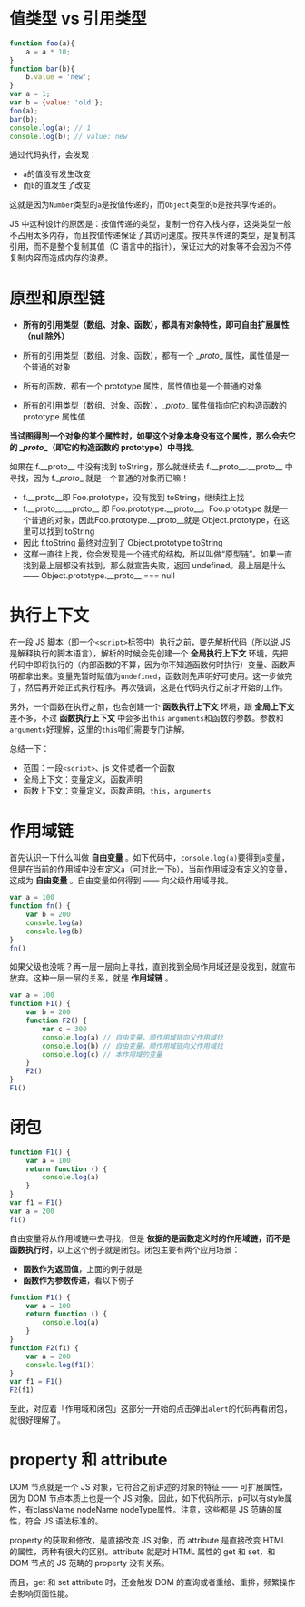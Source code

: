 # 值类型 vs 引用类型

```js
function foo(a){
	a = a * 10;
}
function bar(b){
	b.value = 'new';
}
var a = 1;
var b = {value: 'old'};
foo(a);
bar(b);
console.log(a); // 1
console.log(b); // value: new
```

通过代码执行，会发现：

- `a`的值没有发生改变
- 而`b`的值发生了改变

这就是因为`Number`类型的`a`是按值传递的，而`Object`类型的`b`是按共享传递的。

JS 中这种设计的原因是：按值传递的类型，复制一份存入栈内存，这类类型一般不占用太多内存，而且按值传递保证了其访问速度。按共享传递的类型，是复制其引用，而不是整个复制其值（C 语言中的指针），保证过大的对象等不会因为不停复制内容而造成内存的浪费。

# 原型和原型链

* **所有的引用类型（数组、对象、函数），都具有对象特性，即可自由扩展属性（null除外）**

* 所有的引用类型（数组、对象、函数），都有一个 \__proto__ 属性，属性值是一个普通的对象
* 所有的函数，都有一个 prototype 属性，属性值也是一个普通的对象
* 所有的引用类型（数组、对象、函数），\__proto__ 属性值指向它的构造函数的 prototype 属性值

**当试图得到一个对象的某个属性时，如果这个对象本身没有这个属性，那么会去它的 \__proto__（即它的构造函数的 prototype）中寻找**。

如果在 f.\_\_proto\_\_ 中没有找到 toString，那么就继续去 f.\_\_proto\_\_\.\_\_proto\_\_ 中寻找，因为 f.\__proto__ 就是一个普通的对象而已嘛！

* f.\_\_proto\_\_即 Foo.prototype，没有找到 toString，继续往上找
* f.\_\_proto\_\_.\_\_proto\_\_ 即 Foo.prototype.\_\_proto\_\_。Foo.prototype 就是一个普通的对象，因此Foo.prototype.\_\_proto\_\_就是 Object.prototype，在这里可以找到 toString
* 因此 f.toString 最终对应到了 Object.prototype.toString
* 这样一直往上找，你会发现是一个链式的结构，所以叫做“原型链”。如果一直找到最上层都没有找到，那么就宣告失败，返回 undefined。最上层是什么 —— Object.prototype.\_\_proto\_\_ === null

# 执行上下文

<p>在一段 JS 脚本（即一个<code>&lt;script&gt;</code>标签中）执行之前，要先解析代码（所以说 JS 是解释执行的脚本语言），解析的时候会先创建一个 <strong>全局执行上下文</strong> 环境，先把代码中即将执行的（内部函数的不算，因为你不知道函数何时执行）变量、函数声明都拿出来。变量先暂时赋值为<code>undefined</code>，函数则先声明好可使用。这一步做完了，然后再开始正式执行程序。再次强调，这是在代码执行之前才开始的工作。</p>

另外，一个函数在执行之前，也会创建一个 **函数执行上下文** 环境，跟 **全局上下文** 差不多，不过 **函数执行上下文** 中会多出`this` `arguments`和函数的参数。参数和`arguments`好理解，这里的`this`咱们需要专门讲解。

总结一下：

- 范围：一段`<script>`、js 文件或者一个函数
- 全局上下文：变量定义，函数声明
- 函数上下文：变量定义，函数声明，`this`，`arguments`

# 作用域链

首先认识一下什么叫做 **自由变量** 。如下代码中，`console.log(a)`要得到`a`变量，但是在当前的作用域中没有定义`a`（可对比一下`b`）。当前作用域没有定义的变量，这成为 **自由变量** 。自由变量如何得到 —— 向父级作用域寻找。

```js
var a = 100
function fn() {
    var b = 200
    console.log(a)
    console.log(b)
}
fn()
```

如果父级也没呢？再一层一层向上寻找，直到找到全局作用域还是没找到，就宣布放弃。这种一层一层的关系，就是 **作用域链** 。

```js
var a = 100
function F1() {
    var b = 200
    function F2() {
        var c = 300
        console.log(a) // 自由变量，顺作用域链向父作用域找
        console.log(b) // 自由变量，顺作用域链向父作用域找
        console.log(c) // 本作用域的变量
    }
    F2()
}
F1()
```

# 闭包

```javascript
function F1() {
    var a = 100
    return function () {
        console.log(a)
    }
}
var f1 = F1()
var a = 200
f1()
```

自由变量将从作用域链中去寻找，但是 **依据的是函数定义时的作用域链，而不是函数执行时**，以上这个例子就是闭包。闭包主要有两个应用场景：

- **函数作为返回值**，上面的例子就是
- **函数作为参数传递**，看以下例子

```js
function F1() {
    var a = 100
    return function () {
        console.log(a)
    }
}
function F2(f1) {
    var a = 200
    console.log(f1())
}
var f1 = F1()
F2(f1)
```

至此，对应着「作用域和闭包」这部分一开始的点击弹出`alert`的代码再看闭包，就很好理解了。

# property 和 attribute

DOM 节点就是一个 JS 对象，它符合之前讲述的对象的特征 —— 可扩展属性，因为 DOM 节点本质上也是一个 JS 对象。因此，如下代码所示，p可以有style属性，有className nodeName nodeType属性。注意，这些都是 JS 范畴的属性，符合 JS 语法标准的。

property 的获取和修改，是直接改变 JS 对象，而 attribute 是直接改变 HTML 的属性，两种有很大的区别。attribute 就是对 HTML 属性的 get 和 set，和 DOM 节点的 JS 范畴的 property 没有关系。

而且，get 和 set attribute 时，还会触发 DOM 的查询或者重绘、重排，频繁操作会影响页面性能。

